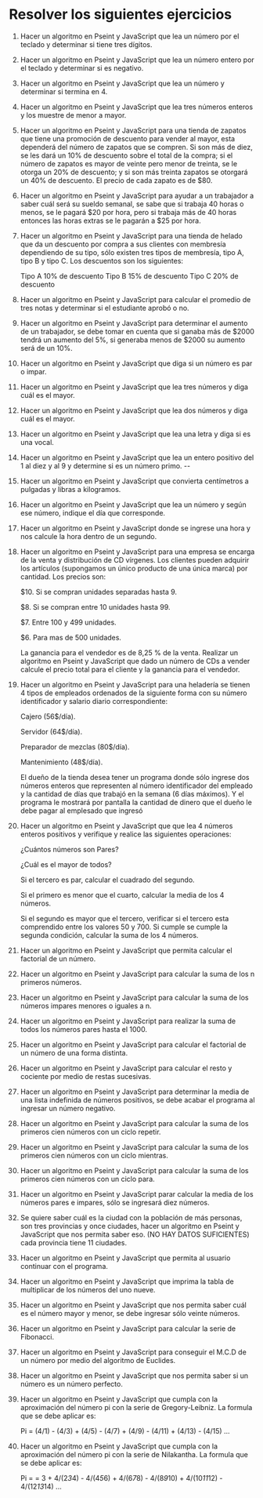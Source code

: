 # Resolver los siguientes ejercicios

1. Hacer un algoritmo en Pseint y JavaScript que lea un número por el teclado y determinar si tiene tres dígitos.

2. Hacer un algoritmo en Pseint y JavaScript que lea un número entero por el teclado y determinar si es negativo.

3. Hacer un algoritmo en Pseint y JavaScript que lea un número y determinar si termina en 4.

4. Hacer un algoritmo en Pseint y JavaScript que lea tres números enteros y los muestre de menor a mayor.

5. Hacer un algoritmo en Pseint y JavaScript para una tienda de zapatos que tiene una promoción de descuento para vender al mayor, esta dependerá del número de zapatos que se compren. Si son más de diez, se les dará un 10% de descuento sobre el total de la compra; si el número de zapatos es mayor de veinte pero menor de treinta, se le otorga un 20% de descuento; y si son más treinta zapatos se otorgará un 40% de descuento. El precio de cada zapato es de $80.

6. Hacer un algoritmo en Pseint y JavaScript para ayudar a un trabajador a saber cuál será su sueldo semanal, se sabe que si trabaja 40 horas o menos, se le pagará $20 por hora, pero si trabaja más de 40 horas entonces las horas extras se le pagarán a $25 por hora.

7. Hacer un algoritmo en Pseint y JavaScript para una tienda de helado que da un descuento por compra a sus clientes con membresía dependiendo de su tipo, sólo existen tres tipos de membresía, tipo A, tipo B y tipo C. Los descuentos son los siguientes:

   Tipo A 10% de descuento
   Tipo B 15% de descuento
   Tipo C 20% de descuento

8. Hacer un algoritmo en Pseint y JavaScript para calcular el promedio de tres notas y determinar si el estudiante aprobó o no.

9. Hacer un algoritmo en Pseint y JavaScript para determinar el aumento de un trabajador, se debe tomar en cuenta que si ganaba más de $2000 tendrá un aumento del 5%, si generaba menos de $2000 su aumento será de un 10%.

10. Hacer un algoritmo en Pseint y JavaScript que diga si un número es par o impar.

11. Hacer un algoritmo en Pseint y JavaScript que lea tres números y diga cuál es el mayor.

12. Hacer un algoritmo en Pseint y JavaScript que lea dos números y diga cuál es el mayor.

13. Hacer un algoritmo en Pseint y JavaScript que lea una letra y diga si es una vocal.

14. Hacer un algoritmo en Pseint y JavaScript que lea un entero positivo del 1 al diez y al 9 y determine si es un número primo.
--
15. Hacer un algoritmo en Pseint y JavaScript que convierta centímetros a pulgadas y libras a kilogramos.

16. Hacer un algoritmo en Pseint y JavaScript que lea un número y según ese número, indique el día que corresponde.

17. Hacer un algoritmo en Pseint y JavaScript donde se ingrese una hora y nos calcule la hora dentro de un segundo.

18. Hacer un algoritmo en Pseint y JavaScript para una empresa se encarga de la venta y distribución de CD vírgenes. Los clientes pueden adquirir los artículos (supongamos un único producto de una única marca) por cantidad. Los precios son:

    $10. Si se compran unidades separadas hasta 9.

    $8. Si se compran entre 10 unidades hasta 99.

    $7. Entre 100 y 499 unidades.

    $6. Para mas de 500 unidades.

    La ganancia para el vendedor es de 8,25 % de la venta. Realizar un algoritmo en Pseint y JavaScript que dado un número de CDs a vender calcule el precio total para el cliente y la ganancia para el vendedor.

19. Hacer un algoritmo en Pseint y JavaScript para una heladería se tienen 4 tipos de empleados ordenados de la siguiente forma con su número identificador y salario diario correspondiente:

    Cajero (56$/día).

    Servidor (64$/día).

    Preparador de mezclas (80$/día).

    Mantenimiento (48$/día).

    El dueño de la tienda desea tener un programa donde sólo ingrese dos números enteros que representen al número identificador del empleado y la cantidad de días que trabajó en la semana (6 días máximos). Y el programa le mostrará por pantalla la cantidad de dinero que el dueño le debe pagar al emplesado que ingresó

20. Hacer un algoritmo en Pseint y JavaScript que que lea 4 números enteros positivos y verifique y realice las siguientes operaciones:

    ¿Cuántos números son Pares?

    ¿Cuál es el mayor de todos?

    Si el tercero es par, calcular el cuadrado del segundo.

    Si el primero es menor que el cuarto, calcular la media de los 4 números.

    Si el segundo es mayor que el tercero, verificar si el tercero esta comprendido entre los valores 50 y 700. Si cumple se cumple la segunda condición, calcular la suma de los 4 números.

21. Hacer un algoritmo en Pseint y JavaScript que permita calcular el factorial de un número.

22. Hacer un algoritmo en Pseint y JavaScript para calcular la suma de los n primeros números.

23. Hacer un algoritmo en Pseint y JavaScript para calcular la suma de los números impares menores o iguales a n.

24. Hacer un algoritmo en Pseint y JavaScript para realizar la suma de todos los números pares hasta el 1000.

25. Hacer un algoritmo en Pseint y JavaScript para calcular el factorial de un número de una forma distinta.

26. Hacer un algoritmo en Pseint y JavaScript para calcular el resto y cociente por medio de restas sucesivas.

27. Hacer un algoritmo en Pseint y JavaScript para determinar la media de una lista indefinida de números positivos, se debe acabar el programa al ingresar un número negativo.

28. Hacer un algoritmo en Pseint y JavaScript para calcular la suma de los primeros cien números con un ciclo repetir.

29. Hacer un algoritmo en Pseint y JavaScript para calcular la suma de los primeros cien números con un ciclo mientras.

30. Hacer un algoritmo en Pseint y JavaScript para calcular la suma de los primeros cien números con un ciclo para.

31. Hacer un algoritmo en Pseint y JavaScript parar calcular la media de los números pares e impares, sólo se ingresará diez números.

32. Se quiere saber cuál es la ciudad con la población de más personas, son tres provincias y once ciudades, hacer un algoritmo en Pseint y JavaScript que nos permita saber eso. (NO HAY DATOS SUFICIENTES) cada provincia tiene 11 ciudades.

33. Hacer un algoritmo en Pseint y JavaScript que permita al usuario continuar con el programa.

34. Hacer un algoritmo en Pseint y JavaScript que imprima la tabla de multiplicar de los números del uno nueve.

35. Hacer un algoritmo en Pseint y JavaScript que nos permita saber cuál es el número mayor y menor, se debe ingresar sólo veinte números.

36. Hacer un algoritmo en Pseint y JavaScript para calcular la serie de Fibonacci.

37. Hacer un algoritmo en Pseint y JavaScript para conseguir el M.C.D de un número por medio del algoritmo de Euclides.

38. Hacer un algoritmo en Pseint y JavaScript que nos permita saber si un número es un número perfecto.

39. Hacer un algoritmo en Pseint y JavaScript que cumpla con la aproximación del número pi con la serie de Gregory-Leibniz. La formula que se debe aplicar es:

    Pi = (4/1) - (4/3) + (4/5) - (4/7) + (4/9) - (4/11) + (4/13) - (4/15) ...

40. Hacer un algoritmo en Pseint y JavaScript que cumpla con la aproximación del número pi con la serie de Nilakantha. La formula que se debe aplicar es:

    Pi = = 3 + 4/(2*3*4) - 4/(4*5*6) + 4/(6*7*8) - 4/(8*9*10) + 4/(10*11*12) - 4/(12*13*14) ...
